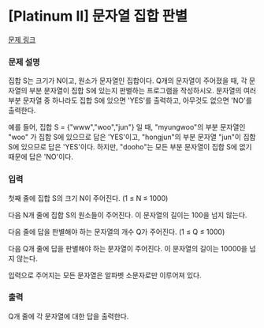 # [Platinum II] 문자열 집합 판별

[문제 링크](https://www.acmicpc.net/problem/9250) 

### 문제 설명

<p>집합 S는 크기가 N이고, 원소가 문자열인 집합이다. Q개의 문자열이 주어졌을 때, 각 문자열의 부분 문자열이 집합 S에 있는지 판별하는 프로그램을 작성하시오. 문자열의 여러 부분 문자열 중 하나라도 집합 S에 있으면 'YES'를 출력하고, 아무것도 없으면 'NO'를 출력한다.</p>

<p>예를 들어, 집합 S = {"www","woo","jun"} 일 때, "myungwoo"의 부분 문자열인 "woo" 가 집합 S에 있으므로 답은 'YES'이고, "hongjun"의 부분 문자열 "jun"이 집합 S에 있으므로 답은 'YES'이다. 하지만, "dooho"는 모든 부분 문자열이 집합 S에 없기 때문에 답은 'NO'이다.</p>

### 입력 

 <p>첫째 줄에 집합 S의 크기 N이 주어진다. (1 ≤ N ≤ 1000)</p>

<p>다음 N개 줄에 집합 S의 원소들이 주어진다. 이 문자열의 길이는 100을 넘지 않는다.</p>

<p>다음 줄에 답을 판별해야 하는 문자열의 개수 Q가 주어진다. (1 ≤ Q ≤ 1000)</p>

<p>다음 Q개 줄에 답을 판별해야 하는 문자열이 주어진다. 이 문자열의 길이는 10000을 넘지 않는다.</p>

<p>입력으로 주어지는 모든 문자열은 알파벳 소문자로만 이루어져 있다.</p>

### 출력 

 <p>Q개 줄에 각 문자열에 대한 답을 출력한다.</p>

